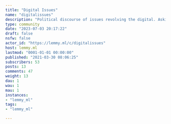 ```yaml
---
title: "Digital Issues" 
name: "digitalissues"
description: "Political discourse of issues revolving the digital. Asking big and small questions. What should the internet be? Is this software beneficial for the user? "
type: community
date: "2023-07-03 20:17:22"
draft: false
nsfw: false
actor_id: "https://lemmy.ml/c/digitalissues"
host: lemmy.ml
lastmod: "0001-01-01 00:00:00"
published: "2021-03-30 08:06:25"
subscribers: 53
posts: 13
comments: 47
weight: 13
dau: 1
wau: 1
mau: 1
instances:
- "lemmy_ml"
tags: 
- "lemmy_ml"

---
```

